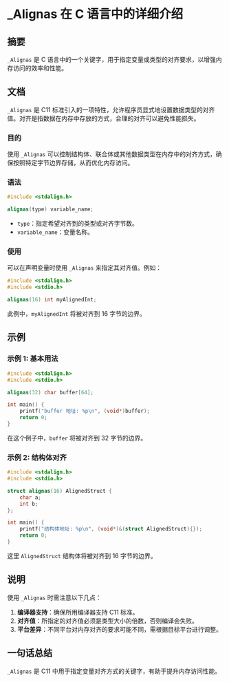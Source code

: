 <!--
Meta Description: # _Alignas 在 C 语言中的详细介绍 ## 摘要 `_Alignas` 是 C 语言中的一个关键字，用于指定变量或类型的对齐要求，以增强内存访问的效率和性能。 ## 文档 `_Alignas` 是 C11 标准引入的一项特性，允许程序员显式地设置数据类型的对齐值。对齐是指数据在内存中存放的...
Meta Keywords: _alignas, include, stdalign, alignas, int
-->

# _Alignas 在 C 语言中的详细介绍

## 摘要
`_Alignas` 是 C 语言中的一个关键字，用于指定变量或类型的对齐要求，以增强内存访问的效率和性能。

## 文档
`_Alignas` 是 C11 标准引入的一项特性，允许程序员显式地设置数据类型的对齐值。对齐是指数据在内存中存放的方式，合理的对齐可以避免性能损失。

### 目的
使用 `_Alignas` 可以控制结构体、联合体或其他数据类型在内存中的对齐方式，确保按照特定字节边界存储，从而优化内存访问。

### 语法
```c
#include <stdalign.h>

alignas(type) variable_name;
```

- `type`：指定希望对齐到的类型或对齐字节数。
- `variable_name`：变量名称。

### 使用
可以在声明变量时使用 `_Alignas` 来指定其对齐值。例如：
```c
#include <stdalign.h>
#include <stdio.h>

alignas(16) int myAlignedInt;
```

此例中，`myAlignedInt` 将被对齐到 16 字节的边界。

## 示例
### 示例 1: 基本用法
```c
#include <stdalign.h>
#include <stdio.h>

alignas(32) char buffer[64];

int main() {
    printf("buffer 地址: %p\n", (void*)buffer);
    return 0;
}
```
在这个例子中，`buffer` 将被对齐到 32 字节的边界。

### 示例 2: 结构体对齐
```c
#include <stdalign.h>
#include <stdio.h>

struct alignas(16) AlignedStruct {
    char a;
    int b;
};

int main() {
    printf("结构体地址: %p\n", (void*)&(struct AlignedStruct){});
    return 0;
}
```
这里 `AlignedStruct` 结构体将被对齐到 16 字节的边界。

## 说明
使用 `_Alignas` 时需注意以下几点：

1. **编译器支持**：确保所用编译器支持 C11 标准。
2. **对齐值**：所指定的对齐值必须是类型大小的倍数，否则编译会失败。
3. **平台差异**：不同平台对内存对齐的要求可能不同，需根据目标平台进行调整。

## 一句话总结
`_Alignas` 是 C11 中用于指定变量对齐方式的关键字，有助于提升内存访问性能。